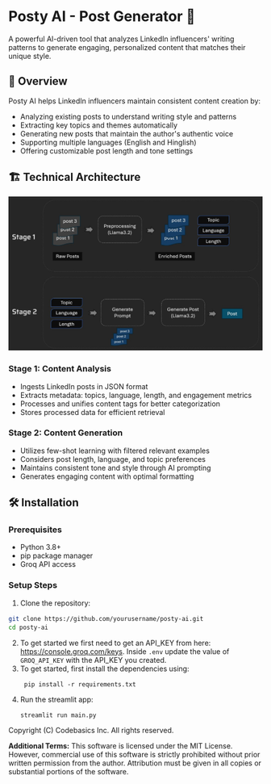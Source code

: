 # Posty AI - Post Generator 🚀

A powerful AI-driven tool that analyzes LinkedIn influencers' writing patterns to generate engaging, personalized content that matches their unique style.

## 📖 Overview

Posty AI helps LinkedIn influencers maintain consistent content creation by:
- Analyzing existing posts to understand writing style and patterns
- Extracting key topics and themes automatically
- Generating new posts that maintain the author's authentic voice
- Supporting multiple languages (English and Hinglish)
- Offering customizable post length and tone settings

## 🏗️ Technical Architecture

<img src="resources/architecture.jpg"/>

### Stage 1: Content Analysis
- Ingests LinkedIn posts in JSON format
- Extracts metadata: topics, language, length, and engagement metrics
- Processes and unifies content tags for better categorization
- Stores processed data for efficient retrieval

### Stage 2: Content Generation
- Utilizes few-shot learning with filtered relevant examples
- Considers post length, language, and topic preferences
- Maintains consistent tone and style through AI prompting
- Generates engaging content with optimal formatting

## 🛠️ Installation

### Prerequisites
- Python 3.8+
- pip package manager
- Groq API access

### Setup Steps

1. Clone the repository:
```bash
git clone https://github.com/yourusername/posty-ai.git
cd posty-ai
```
2. To get started we first need to get an API_KEY from here: https://console.groq.com/keys. Inside `.env` update the value of `GROQ_API_KEY` with the API_KEY you created. 
3. To get started, first install the dependencies using:
    ```commandline
     pip install -r requirements.txt
    ```
4. Run the streamlit app:
   ```commandline
   streamlit run main.py
   ```
Copyright (C) Codebasics Inc. All rights reserved.


**Additional Terms:**
This software is licensed under the MIT License. However, commercial use of this software is strictly prohibited without prior written permission from the author. Attribution must be given in all copies or substantial portions of the software.
